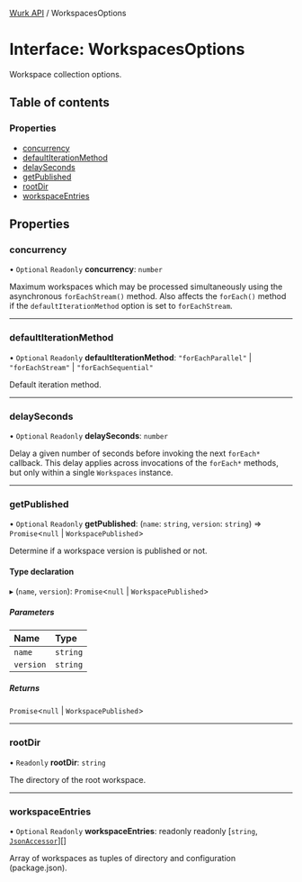 [Wurk API](../README.md) / WorkspacesOptions

# Interface: WorkspacesOptions

Workspace collection options.

## Table of contents

### Properties

- [concurrency](WorkspacesOptions.md#concurrency)
- [defaultIterationMethod](WorkspacesOptions.md#defaultiterationmethod)
- [delaySeconds](WorkspacesOptions.md#delayseconds)
- [getPublished](WorkspacesOptions.md#getpublished)
- [rootDir](WorkspacesOptions.md#rootdir)
- [workspaceEntries](WorkspacesOptions.md#workspaceentries)

## Properties

### concurrency

• `Optional` `Readonly` **concurrency**: `number`

Maximum workspaces which may be processed simultaneously using the
asynchronous `forEachStream()` method. Also affects the `forEach()`
method if the `defaultIterationMethod` option is set to `forEachStream`.

___

### defaultIterationMethod

• `Optional` `Readonly` **defaultIterationMethod**: ``"forEachParallel"`` \| ``"forEachStream"`` \| ``"forEachSequential"``

Default iteration method.

___

### delaySeconds

• `Optional` `Readonly` **delaySeconds**: `number`

Delay a given number of seconds before invoking the next `forEach*`
callback. This delay applies across invocations of the `forEach*`
methods, but only within a single `Workspaces` instance.

___

### getPublished

• `Optional` `Readonly` **getPublished**: (`name`: `string`, `version`: `string`) => `Promise`\<``null`` \| `WorkspacePublished`\>

Determine if a workspace version is published or not.

#### Type declaration

▸ (`name`, `version`): `Promise`\<``null`` \| `WorkspacePublished`\>

##### Parameters

| Name | Type |
| :------ | :------ |
| `name` | `string` |
| `version` | `string` |

##### Returns

`Promise`\<``null`` \| `WorkspacePublished`\>

___

### rootDir

• `Readonly` **rootDir**: `string`

The directory of the root workspace.

___

### workspaceEntries

• `Optional` `Readonly` **workspaceEntries**: readonly readonly [`string`, [`JsonAccessor`](../classes/JsonAccessor.md)][]

Array of workspaces as tuples of directory and configuration (package.json).
